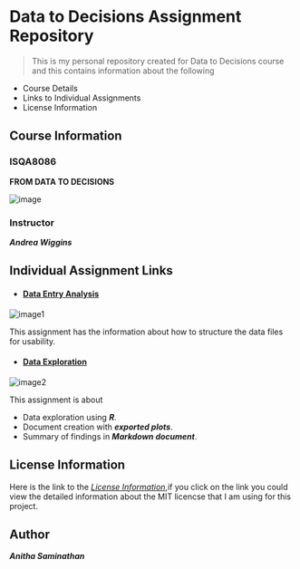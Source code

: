 # **Data to Decisions Assignment Repository**

> This is my personal repository created for Data to Decisions course and this contains information about the following
 * Course Details
 * Links to Individual Assignments
 * License Information
 
## **Course Information**

### **ISQA8086**

**FROM DATA TO DECISIONS**

![image](https://gcn.com/blogs/pulse/2016/07/-/media/GIG/GCN/Redesign/Articles/2016/July/D2D.png)

### **Instructor**
**_Andrea Wiggins_**

## **Individual Assignment Links**

* #### [**Data Entry Analysis**]() 

![image1](https://image.flaticon.com/icons/svg/993/993936.svg)

 This assignment has the information about how to structure the data files for usability.
 
* #### [**Data Exploration**]() 
![image2]()

This assignment is about
  * Data exploration using **_R_**.
  * Document creation with **_exported plots_**.
  * Summary of findings in **_Markdown document_**.
  
## **License Information**

 Here is the link to the [_License Information_](https://github.com/anitha1987/anithaD2D/blob/master/LICENSE),if you click on the link you  could view the detailed information about the MIT licencse that I am using for this project.

## **Author**

**_Anitha Saminathan_**






